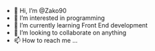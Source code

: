 - 👋 Hi, I’m @Zako90
- 👀 I’m interested in programming
- 🌱 I’m currently learning Front End development
- 💞️ I’m looking to collaborate on anything
- 📫 How to reach me ...

<!---
Zako90/Zako90 is a ✨ special ✨ repository because its `README.md` (this file) appears on your GitHub profile.
You can click the Preview link to take a look at your changes.
--->
